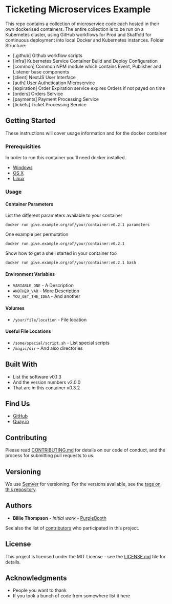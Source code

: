 # Ticketing Microservices Example

This repo contains a collection of microservice code each hosted in their own dockerised containers. The entire collection is to be run on a Kubernetes cluster, using GitHub workflows for Prod and Skaffold for continuous deployment into local Docker and Kubernetes instances. Folder Structure:

- [.github] Github workflow scripts
- [infra] Kubernetes Service Container Build and Deploy Configuration
- [common] Common NPM module which contains Event, Publisher and Listener base components
- [client] NextJS User Interface
- [auth] User Authetication Microservice
- [expiration] Order Expiration service expires Orders if not payed on time
- [orders] Orders Service
- [payments] Payment Processing Service
- [tickets] Ticket Processing Service

## Getting Started

These instructions will cover usage information and for the docker container

### Prerequisities

In order to run this container you'll need docker installed.

- [Windows](https://docs.docker.com/windows/started)
- [OS X](https://docs.docker.com/mac/started/)
- [Linux](https://docs.docker.com/linux/started/)

### Usage

#### Container Parameters

List the different parameters available to your container

```shell
docker run give.example.org/of/your/container:v0.2.1 parameters
```

One example per permutation

```shell
docker run give.example.org/of/your/container:v0.2.1
```

Show how to get a shell started in your container too

```shell
docker run give.example.org/of/your/container:v0.2.1 bash
```

#### Environment Variables

- `VARIABLE_ONE` - A Description
- `ANOTHER_VAR` - More Description
- `YOU_GET_THE_IDEA` - And another

#### Volumes

- `/your/file/location` - File location

#### Useful File Locations

- `/some/special/script.sh` - List special scripts
- `/magic/dir` - And also directories

## Built With

- List the software v0.1.3
- And the version numbers v2.0.0
- That are in this container v0.3.2

## Find Us

- [GitHub](https://github.com/your/repository)
- [Quay.io](https://quay.io/repository/your/docker-repository)

## Contributing

Please read [CONTRIBUTING.md](CONTRIBUTING.md) for details on our code of conduct, and the process for submitting pull requests to us.

## Versioning

We use [SemVer](http://semver.org/) for versioning. For the versions available, see the
[tags on this repository](https://github.com/your/repository/tags).

## Authors

- **Billie Thompson** - _Initial work_ - [PurpleBooth](https://github.com/PurpleBooth)

See also the list of [contributors](https://github.com/your/repository/contributors) who
participated in this project.

## License

This project is licensed under the MIT License - see the [LICENSE.md](LICENSE.md) file for details.

## Acknowledgments

- People you want to thank
- If you took a bunch of code from somewhere list it here
